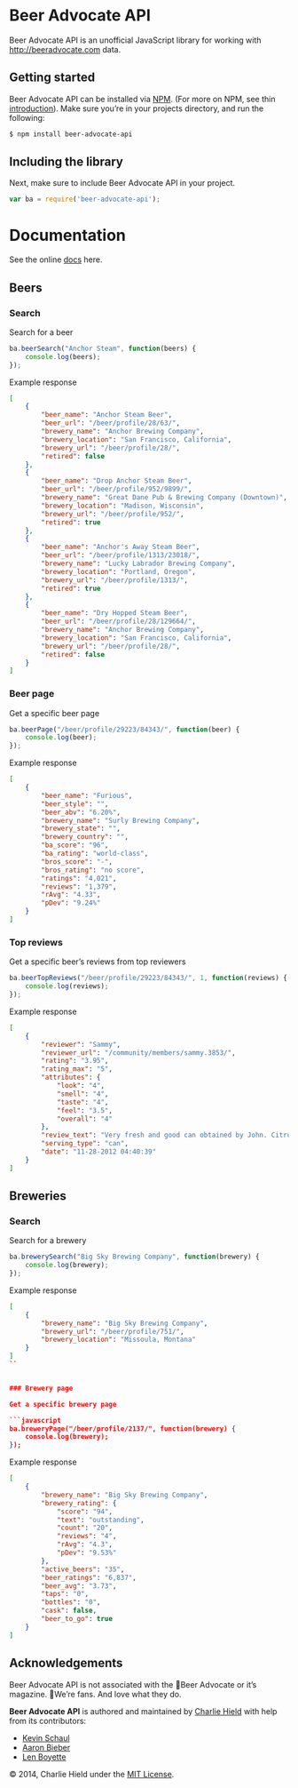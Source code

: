 Beer Advocate API
=================

Beer Advocate API is an unofficial JavaScript library for working with http://beeradvocate.com data.

Getting started
---------------

Beer Advocate API can be installed via [NPM](https://www.npmjs.org/). (For more on NPM, see thin [introduction](http://howtonode.org/05896bb828f0d7e9251dd5b4cfd72350896990bd/introduction-to-npm)). Make sure you’re in your projects directory, and run the following:

```bash
$ npm install beer-advocate-api
```

Including the library
---------------------

Next, make sure to include Beer Advocate API in your project.

```javascript
var ba = require('beer-advocate-api');
```

Documentation
=============

See the online [docs](http://stursby.github.io/beer-advocate-api) here.

Beers
-----

### Search

Search for a beer

```javascript
ba.beerSearch("Anchor Steam", function(beers) {
    console.log(beers);
});
```

Example response

```json
[
    {
        "beer_name": "Anchor Steam Beer",
        "beer_url": "/beer/profile/28/63/",
        "brewery_name": "Anchor Brewing Company",
        "brewery_location": "San Francisco, California",
        "brewery_url": "/beer/profile/28/",
        "retired": false
    },
    {
        "beer_name": "Drop Anchor Steam Beer",
        "beer_url": "/beer/profile/952/9899/",
        "brewery_name": "Great Dane Pub & Brewing Company (Downtown)",
        "brewery_location": "Madison, Wisconsin",
        "brewery_url": "/beer/profile/952/",
        "retired": true
    },
    {
        "beer_name": "Anchor's Away Steam Beer",
        "beer_url": "/beer/profile/1313/23018/",
        "brewery_name": "Lucky Labrador Brewing Company",
        "brewery_location": "Portland, Oregon",
        "brewery_url": "/beer/profile/1313/",
        "retired": true
    },
    {
        "beer_name": "Dry Hopped Steam Beer",
        "beer_url": "/beer/profile/28/129664/",
        "brewery_name": "Anchor Brewing Company",
        "brewery_location": "San Francisco, California",
        "brewery_url": "/beer/profile/28/",
        "retired": false
    }
]
```


### Beer page

Get a specific beer page

```javascript
ba.beerPage("/beer/profile/29223/84343/", function(beer) {
    console.log(beer);
});
```

Example response

```json
[
    {
        "beer_name": "Furious",
        "beer_style": "",
        "beer_abv": "6.20%",
        "brewery_name": "Surly Brewing Company",
        "brewery_state": "",
        "brewery_country": "",
        "ba_score": "96",
        "ba_rating": "world-class",
        "bros_score": "-",
        "bros_rating": "no score",
        "ratings": "4,021",
        "reviews": "1,379",
        "rAvg": "4.33",
        "pDev": "9.24%"
    }
]
```

### Top reviews

Get a specific beer’s reviews from top reviewers

```javascript
ba.beerTopReviews("/beer/profile/29223/84343/", 1, function(reviews) {
    console.log(reviews);
});
```

Example response

```json
[
    {
        "reviewer": "Sammy",
        "reviewer_url": "/community/members/sammy.3853/",
        "rating": "3.95",
        "rating_max": "5",
        "attributes": {
            "look": "4",
            "smell": "4",
            "taste": "4",
            "feel": "3.5",
            "overall": "4"
        },
        "review_text": "Very fresh and good can obtained by John. Citrus hop aroma, yet well tamed. Cloudy orange and lacey. A big IBU and yet a very good ornage, tangerine, grapefruit taste and drinkability. A good examle of a pale that used tobe called an IPA(if not a DIPA by some) .Recommended.",
        "serving_type": "can",
        "date": "11-28-2012 04:40:39"
    }
]
```

Breweries
---------

### Search

Search for a brewery

```javascript
ba.brewerySearch("Big Sky Brewing Company", function(brewery) {
    console.log(brewery);
});
```

Example response

```json
[
    {
        "brewery_name": "Big Sky Brewing Company",
        "brewery_url": "/beer/profile/751/",
        "brewery_location": "Missoula, Montana"
    }
]
``


### Brewery page

Get a specific brewery page

```javascript
ba.breweryPage("/beer/profile/2137/", function(brewery) {
    console.log(brewery);
});
```

Example response

```json
[
    {
        "brewery_name": "Big Sky Brewing Company",
        "brewery_rating": {
            "score": "94",
            "text": "outstanding",
            "count": "20",
            "reviews": "4",
            "rAvg": "4.3",
            "pDev": "9.53%"
        },
        "active_beers": "35",
        "beer_ratings": "6,837",
        "beer_avg": "3.73",
        "taps": "0",
        "bottles": "0",
        "cask": false,
        "beer_to_go": true
    }
]
```

Acknowledgements
----------------

Beer Advocate API is not associated with the Beer Advocate or it’s magazine. We’re fans. And love what they do.

**Beer Advocate API** is authored and maintained by [Charlie Hield](https://twitter.com/charliehield) with help from its contributors:

 * [Kevin Schaul](https://github.com/kevinschaul)
 * [Aaron Bieber](https://github.com/qbit)
 * [Len Boyette](https://github.com/kevlened)

© 2014, Charlie Hield under the [MIT License](http://www.opensource.org/licenses/mit-license.php).
